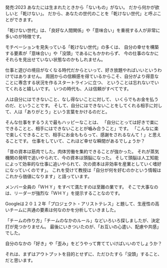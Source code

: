 発売:2023
あなたには生まれたときから「ないもの」がない。
だから何かが欲しいと「乾けない」。 
だから、あなたの世代のことを「乾けない世代」と呼ぶことができます。
 
「乾けない世代」は、「良好な人間関係」や「意味合い」を重視する人が非常に多いのが特徴です。
 
モチベーションを見失っている「乾けない世代」の多くは、
自分の幸せを構築する要素が「意味合い」や「没頭」であるにもかかわらず、
今の仕事のなかにそれらを見出せていない状態なのかもしれません。
 
仕事と遊びの境目がなくなる時代だからといって、好き放題やればいいというわけではありません。
周囲からの信頼感を得ているからこそ、自分がより得意なことに専念する状況を作るスタートラインに立つ、
ということは忘れないでいてくれると嬉しいです。
いつの時代も、人は信頼がすべてです。
 
人は自分にはできないこと、なし得ないことに対して、
いくらでもお金を払うのだ、ということです。
そして、自分にはできないことをしてくれる相手に対して、人は「ありがとう」という言葉をかけるのだと。
 
そんな仕事をするうえで最もハッピーなことは、
「自分にとっては好きで楽にできることと、相手にはできないこととが嚙み合うこと」です。
「こんなに楽で楽しくできることで、相手にお金ももらって、感謝をされるなんて！」と思えることです。
仕事をしていて、これほど幸せな瞬間があるでしょうか？
 
「昔の資本は筋肉でした。肉体労働を集約できることが強かった。
それが蒸気機関の発明で追いやられて、今の資本は頭脳になった。
そして頭脳は人工知能によって効率的な仕事に追いやられて、次の資本は非効率を産業としていく嗜好になっていくのです」。
これを受けて教授は「自分が何を好むのかという情報はこれから価値になります」と語っています。
 
メンバー全員の「ＷＨＹ」をすべて満たすのは至難の業です。
そこで大事なのは、リーダーが強烈な「ＷＨＹ」を提示することなのです。
 
Googleは２０１２年「プロジェクト・アリストテレス」と題して、生産性の高いチームに共通の要素は何なのかを分析していきました。

「チームの作り方」「チームのなかのルール」などいろいろ探しましたが、決定打が見つかりません。
最後にいきついたのが、「お互いの心遣い、配慮や共感」でした。
 
自分のなかの「好き」や「歪み」をどうやって育てていけばいいのでしょうか？

それは、まずはアウトプットを目的とせずに、ただひたすら「没頭」すること、だと思います。
